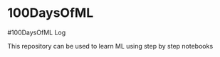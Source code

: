 # 100DaysOfML
#100DaysOfML Log

This repository can be used to learn ML using step by step notebooks
